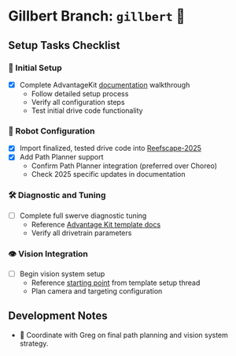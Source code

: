 # Gillbert Branch: `gillbert` 🚀

## Setup Tasks Checklist

### 🔧 Initial Setup
- [x] Complete AdvantageKit [documentation](https://docs.advantagekit.org/getting-started/template-projects/talonfx-swerve-template/) walkthrough
  - Follow detailed setup process
  - Verify all configuration steps
  - Test initial drive code functionality

### 🤖 Robot Configuration
- [x] Import finalized, tested drive code into [Reefscape-2025](https://github.com/4534-WiredWizards/2025-Reefscape)
- [x] Add Path Planner support 
  - Confirm Path Planner integration (preferred over Choreo)
  - Check 2025 specific updates in documentation

### 🛠️ Diagnostic and Tuning
- [ ] Complete full swerve diagnostic tuning
  - Reference [Advantage Kit template docs](https://docs.advantagekit.org/getting-started/template-projects/talonfx-swerve-template/#tuning)
  - Verify all drivetrain parameters

### 👁️ Vision Integration
- [ ] Begin vision system setup
  - Reference [starting point](https://docs.advantagekit.org/getting-started/template-projects/talonfx-swerve-template/#vision-integration) from template setup thread
  - Plan camera and targeting configuration

## Development Notes
- 🎯 Coordinate with Greg on final path planning and vision system strategy.